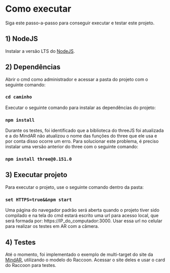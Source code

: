 # Como executar

Siga este passo-a-passo para conseguir executar e testar este projeto.

## 1) NodeJS

Instalar a versão LTS do [NodeJS](https://nodejs.org/en/download).


## 2) Dependências

Abrir o cmd como administrador e acessar a pasta do projeto com o seguinte comando:
### `cd caminho`

Executar o seguinte comando para instalar as dependências do projeto:
### `npm install`

Durante os testes, foi identificado que a biblioteca do threeJS foi atualizada e a do MindAR não atualizou o nome das funções do three que ele usa e por conta disso ocorre um erro.
Para solucionar este problema, é preciso instalar uma versão anterior do three com o seguinte comando:
### `npm install three@0.151.0`


## 3) Executar projeto

Para executar o projeto, use o seguinte comando dentro da pasta:
### `set HTTPS=true&&npm start`

Uma página do navegador padrão será aberta quando o projeto tiver sido compilado e na tela do cmd estará escrito uma url para acesso local, que será formada por: https://IP_do_computador:3000.
Usar essa url no celular para realizar os testes em AR com a câmera.


## 4) Testes

Até o momento, foi implementado o exemplo de multi-target do site da [MindAR](https://nodejs.org/en/download), utilizando o modelo do Raccoon.
Acessar o site deles e usar o card do Raccoon para testes.
